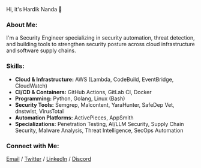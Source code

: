 Hi, it's Hardik Nanda 👋

### About Me:
I'm a Security Engineer specializing in security automation, threat detection, and building tools to
strengthen security posture across cloud infrastructure and software supply chains.

### Skills:
- **Cloud & Infrastructure:** AWS (Lambda, CodeBuild, EventBridge, CloudWatch)
- **CI/CD & Containers:** GitHub Actions, GitLab CI, Docker
- **Programming:** Python, Golang, Linux (Bash)
- **Security Tools:** Semgrep, Malcontent, YaraHunter, SafeDep Vet, dnstwist, VirusTotal
- **Automation Platforms:** ActivePieces, AppSmith
- **Specializations:** Penetration Testing, AI/LLM Security, Supply Chain Security, Malware Analysis, Threat Intelligence, SecOps Automation

### Connect with Me:

[Email](mailto:hnanda21@gmail.com) / [Twitter](https://twitter.com/r0075h3ll) /
[LinkedIn](https://linkedin.com/in/r0075h3ll) / [Discord](https://discord.gg/r0075h3ll)